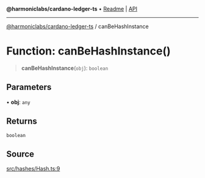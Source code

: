 **@harmoniclabs/cardano-ledger-ts** • [Readme](../Introduction.md) \| [API](../globals.md)

***

[@harmoniclabs/cardano-ledger-ts](../Introduction.md) / canBeHashInstance

# Function: canBeHashInstance()

> **canBeHashInstance**(`obj`): `boolean`

## Parameters

• **obj**: `any`

## Returns

`boolean`

## Source

[src/hashes/Hash.ts:9](https://github.com/HarmonicLabs/cardano-ledger-ts/blob/d1659b0/src/hashes/Hash.ts#L9)

